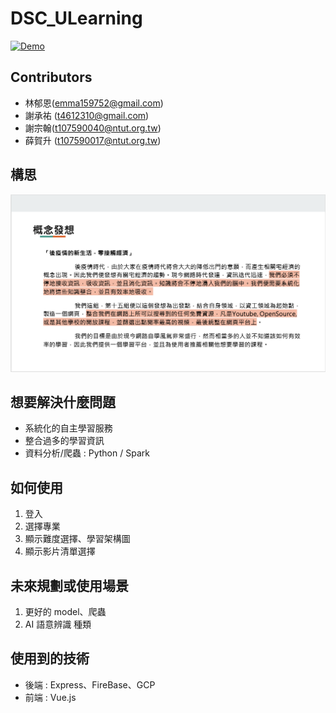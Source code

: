 # DSC_ULearning #

[![Demo](https://res.cloudinary.com/marcomontalbano/image/upload/v1630740882/video_to_markdown/images/youtube--rmWRNC3J2R8-c05b58ac6eb4c4700831b2b3070cd403.jpg)](demo.mov "Demo")

## Contributors

* 林郁恩(emma159752@gmail.com)
* 謝承祐 (t4612310@gmail.com)
* 謝宗翰(t107590040@ntut.org.tw)
* 薛賀升 (t107590017@ntut.org.tw)

## 構思
![](concept.png)

## 想要解決什麼問題
* 系統化的自主學習服務
* 整合過多的學習資訊
* 資料分析/爬蟲 : Python / Spark

## 如何使用

1. 登入
2. 選擇專業
3. 顯示難度選擇、學習架構圖
4. 顯示影片清單選擇

## 未來規劃或使用場景

1. 更好的 model、爬蟲
2. AI 語意辨識 種類

## 使用到的技術

* 後端 : Express、FireBase、GCP
* 前端 : Vue.js
